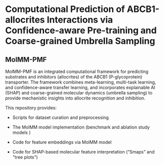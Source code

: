 # Computational Prediction of ABCB1-allocrites Interactions via Confidence-aware Pre-training and Coarse-grained Umbrella Sampling

## MolMM-PMF

MolMM-PMF is an integrated computational framework for predicting substrates and inhibitors (allocrites) of the ABCB1 (P-glycoprotein) transporter. The framework combines meta-learning, multi-task learning, and confidence-aware transfer learning, and incorporates explainable AI (SHAP) and coarse-grained molecular dynamics (umbrella sampling) to provide mechanistic insights into allocrite recognition and inhibition. 

This repository provides: 

* Scripts for dataset curation and preprocessing 

* The MolMM model implementation (benchmark and ablation study models )
* Code for feature embeddings via MolMM model
* Code for SHAP-based molecular feature interpretation (“Smaps” and "tree plots") 
